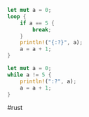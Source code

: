 ```rust
let mut a = 0;
loop {
	if a == 5 {
		break;
	}
	println!("{:?}", a);
	a = a + 1;
}
```

```rust
let mut a = 0;
while a != 5 {
	println!(":?", a);
	a = a + 1;
}
```

#rust 
